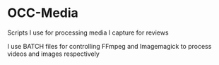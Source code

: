 # OCC-Media
Scripts I use for processing media I capture for reviews

I use BATCH files for controlling FFmpeg and Imagemagick to process videos and images respectively
